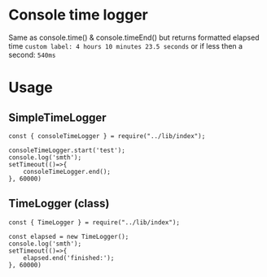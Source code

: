 # Console time logger
Same as console.time() & console.timeEnd() but returns formatted elapsed time `custom label: 4 hours 10 minutes 23.5 seconds` or if less then a second: `540ms`

# Usage
## SimpleTimeLogger

```
const { consoleTimeLogger } = require("../lib/index");

consoleTimeLogger.start('test');
console.log('smth');
setTimeout(()=>{
    consoleTimeLogger.end();
}, 60000)
```
## TimeLogger (class)
```
const { TimeLogger } = require("../lib/index");

const elapsed = new TimeLogger();
console.log('smth');
setTimeout(()=>{
    elapsed.end('finished:');
}, 60000)
```
